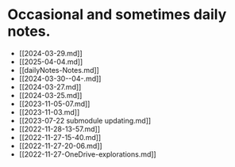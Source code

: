 # Occasional and sometimes daily notes.  


 - [[2024-03-29.md]]  
 - [[2025-04-04.md]]  
 - [[dailyNotes-Notes.md]]  
 - [[2024-03-30--04-.md]]  
 - [[2024-03-27.md]]  
 - [[2024-03-25.md]]  
 - [[2023-11-05-07.md]]  
 - [[2023-11-03.md]]  
 - [[2023-07-22 submodule updating.md]]  
 - [[2022-11-28-13-57.md]]  
 - [[2022-11-27-15-40.md]]  
 - [[2022-11-27-20-06.md]]  
 - [[2022-11-27-OneDrive-explorations.md]]  
